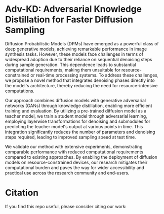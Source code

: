 # Adv-KD: Adversarial Knowledge Distillation for Faster Diffusion Sampling

Diffusion Probabilistic Models (DPMs) have emerged as a powerful class of deep generative models, achieving remarkable performance in image synthesis tasks. However, these models face challenges in terms of widespread adoption due to their reliance on sequential denoising steps during sample generation. This dependence leads to substantial computational requirements, making them unsuitable for resource-constrained or real-time processing systems. To address these challenges, we propose a novel method that integrates denoising phases directly into the model's architecture, thereby reducing the need for resource-intensive computations. 

Our approach combines diffusion models with generative adversarial networks (GANs) through knowledge distillation, enabling more efficient training and evaluation. By utilizing a pre-trained diffusion model as a teacher model, we train a student model through adversarial learning, employing layerwise transformations for denoising and submodules for predicting the teacher model's output at various points in time. This integration significantly reduces the number of parameters and denoising steps required, leading to improved sampling speed at test time.

We validate our method with extensive experiments, demonstrating comparable performance with reduced computational requirements compared to existing approaches. By enabling the deployment of diffusion models on resource-constrained devices, our research mitigates their computational burden and paves the way for wider accessibility and practical use across the research community and end-users.

# Citation
If you find this repo useful, please consider citing our work:
```

```
